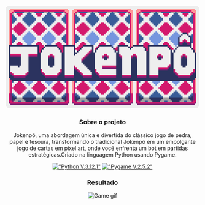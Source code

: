 <div align="center">
<img src="img/icon.png" type="image/png" alt="Jokenpô Icon">

### Sobre o projeto

Jokenpô, uma abordagem única e divertida do clássico jogo de pedra, papel e tesoura, transformando o tradicional Jokenpô em um empolgante jogo de cartas em pixel art, onde você enfrenta um bot em partidas estratégicas.Criado na linguagem Python usando Pygame.
 
 [!["Python V.3.12.1"](https://img.shields.io/badge/Python-3776AB?style=for-the-badge&logo=python&logoColor=white)](https://www.python.org/)
 [!["Pygame V.2.5.2"](https://img.shields.io/badge/Pygame-v2.5.2-blue?style=for-the-badge&logo=python&logoColor=white)](https://github.com/pygame/pygame)

### Resultado
   <img src="img/Jokenpô.gif" type="image/gif" alt="Game gif" width=512px>
</div>
